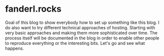 # fanderl.rocks

Goal of this blog to show everybody how to set up something like this blog. I do also want to try different technical approaches of hosting. Starting with very basic approaches and making them more sophisticated over time. The process itself will be documented in the blog in order to enable other people to reproduce everything or the interesting bits. Let's go and see what happens.
